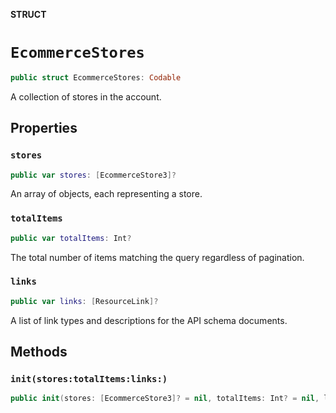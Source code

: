 **STRUCT**

# `EcommerceStores`

```swift
public struct EcommerceStores: Codable
```

A collection of stores in the account.

## Properties
### `stores`

```swift
public var stores: [EcommerceStore3]?
```

An array of objects, each representing a store.

### `totalItems`

```swift
public var totalItems: Int?
```

The total number of items matching the query regardless of pagination.

### `links`

```swift
public var links: [ResourceLink]?
```

A list of link types and descriptions for the API schema documents.

## Methods
### `init(stores:totalItems:links:)`

```swift
public init(stores: [EcommerceStore3]? = nil, totalItems: Int? = nil, links: [ResourceLink]? = nil)
```
